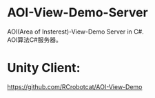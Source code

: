 # AOI-View-Demo-Server
AOI(Area of Insterest)-View-Demo Server in C#.  
AOI算法C#服务器。

# Unity Client:
https://github.com/RCrobotcat/AOI-View-Demo
